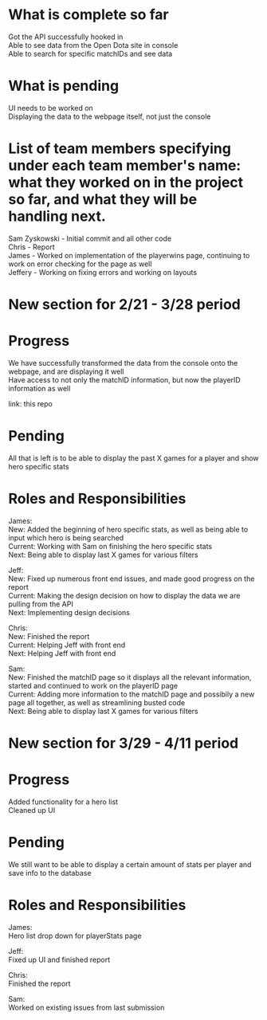 # What is complete so far

Got the API successfully hooked in <br/>
Able to see data from the Open Dota site in console <br/>
Able to search for specific matchIDs and see data <br/>

# What is pending

UI needs to be worked on <br/>
Displaying the data to the webpage itself, not just the console <br/>

# List of team members specifying under each team member's name: what they worked on in the project so far, and what they will be handling next.

Sam Zyskowski - Initial commit and all other code  <br/>
Chris - Report <br/>
James - Worked on implementation of the playerwins page, continuing to work on error checking for the page as well <br/>
Jeffery - Working on fixing errors and working on layouts<br/>



# New section for 2/21 - 3/28 period 

# Progress 

We have successfully transformed the data from the console onto the webpage, and are displaying it well <br/>
Have access to not only the matchID information, but now the playerID information as well <br/>

link: this repo <br/>

# Pending

All that is left is to be able to display the past X games for a player and show hero specific stats <br/>

# Roles and Responsibilities

James:  <br/>
 New: Added the beginning of hero specific stats, as well as being able to input which hero is being searched  <br/>
 Current: Working with Sam on finishing the hero specific stats <br/>
 Next: Being able to display last X games for various filters <br/>
 
 
 
Jeff:   <br/>
  New: Fixed up numerous front end issues, and made good progress on the report <br/>
  Current: Making the design decision on how to display the data we are pulling from the API <br/>
  Next: Implementing design decisions <br/>
  
Chris:  <br/>
  New: Finished the report <br/>
  Current: Helping Jeff with front end <br/>
  Next: Helping Jeff with front end <br/>
  
Sam: <br/>
  New: Finished the matchID page so it displays all the relevant information, started and continued to work on the playerID page <br/>
  Current: Adding more information to the matchID page and possibily a new page all together, as well as streamlining busted code <br/>
  Next: Being able to display last X games for various filters <br/>
  
  
# New section for 3/29 - 4/11 period 

# Progress 

Added functionality for a hero list <br/>
Cleaned up UI <br/>

# Pending

We still want to be able to display a certain amount of stats per player and save info to the database <br/>

# Roles and Responsibilities

James:  <br/>
 Hero list drop down for playerStats page <br/>
 
Jeff:   <br/>
  Fixed up UI and finished report <br/>
  
Chris:  <br/>
  Finished the report <br/>
  
Sam: <br/>
  Worked on existing issues from last submission <br/>
  

